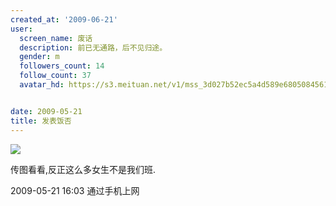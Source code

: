 ```yaml
---
created_at: '2009-06-21'
user:
  screen_name: 废话
  description: 前已无通路，后不见归途。
  gender: m
  followers_count: 14
  follow_count: 37
  avatar_hd: https://s3.meituan.net/v1/mss_3d027b52ec5a4d589e68050845611e68/avatar/l0/00/3p/b8.jpg?1206814696


date: 2009-05-21
title: 发表饭否
---
```


![](https://s3-img.meituan.net/v1/mss_3d027b52ec5a4d589e68050845611e68/ff/n0/00/6b/hf_21730.jpg@596w_1l.jpg)

传图看看,反正这么多女生不是我们班.


2009-05-21 16:03 通过手机上网
